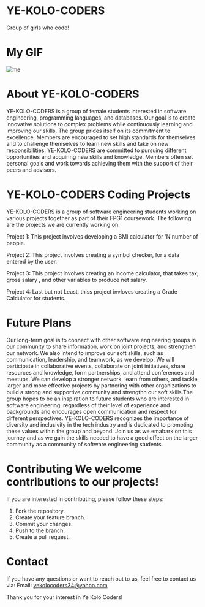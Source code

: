 # YE-KOLO-CODERS
Group of girls who code!
# My GIF
![me](https://media2.giphy.com/media/HscDLzkO8EOTmgkhQP/200w.webp?cid=ecf05e47btpom07ls52iv0q2qu03ah3rfkqm3h982gt5my9e&rid=200w.webp&ct=g)
              
              
              
              
# About YE-KOLO-CODERS

YE-KOLO-CODERS is a group of female students interested in software engineering, programming languages, and databases. Our goal is to create innovative solutions to complex problems while continuously learning and improving our skills. The group prides itself on its commitment to excellence. Members are encouraged to set high standards for themselves and to challenge themselves to learn new skills and take on new responsibilities. YE-KOLO-CODERS are committed to pursuing different opportunities and acquiring new skills and knowledge. Members often set personal goals and work towards achieving them with the support of their peers and advisors.
 
# YE-KOLO-CODERS Coding Projects


YE-KOLO-CODERS is a group of software engineering students working on various projects together as part of their  FPG1 coursework.
The following are the projects we are currently working on:

Project 1: This project involves developing a BMI calculator for 'N'number of people.

Project 2: This project involves creating a symbol checker, for a data entered by the user.

Project 3: This project involves creating an income calculator, that takes tax, gross salary , and other variables to produce net salary.

Project 4: Last but not Least, thiss project invloves creating a Grade Calculator for students.

# Future Plans 

Our long-term goal is to connect with other software engineering groups in our community to share information, work on joint projects, and strengthen our network. We also intend to improve our soft skills, such as communication, leadership, and teamwork, as we develop. We will participate in collaborative events, collaborate on joint initiatives, share resources and knowledge, form partnerships, and attend conferences and meetups. We can develop a stronger network, learn from others, and tackle larger and more effective projects by partnering with other organizations to build a strong and supportive community and strengthn our soft skills.The group hopes to be an inspiration to future students who are interested in software engineering, regardless of their level of experience and backgrounds and encourages open communication and respect for different perspectives.
YE-KOLO-CODERS recognizes the importance of diversity and inclusivity in the tech industry and is dedicated to promoting these values within the group and beyond. Join us as we emabark on this journey and as we gain the skills needed to have a good effect on the larger community as a community of software engineering students. 

# Contributing We welcome contributions to our projects!
If you are interested in contributing, please follow these steps: 
1. Fork the repository. 
2. Create your feature branch.
3. Commit your changes.
4. Push to the branch.
5. Create a pull request. 


# Contact 
If you have any questions or want to reach out to us, feel free to contact us via:
 Email: yekolocoders34@yahoo.com 
 
 
 Thank you for your interest in Ye Kolo Coders!
